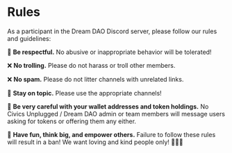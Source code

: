 # Rules

As a participant in the Dream DAO Discord server, please follow our rules and guidelines:

🧡 **Be respectful.** No abusive or inappropriate behavior will be tolerated!

❌ **No trolling.** Please do not harass or troll other members.

❌ **No spam.** Please do not litter channels with unrelated links.

🤔 **Stay on topic.** Please use the appropriate channels!

💸 **Be very careful with your wallet addresses and token holdings.** No Civics Unplugged / Dream DAO admin or team members will message users asking for tokens or offering them any either.

🙏 **Have fun, think big, and empower others.** Failure to follow these rules will result in a ban! We want loving and kind people only! 🧡🧡🧡
